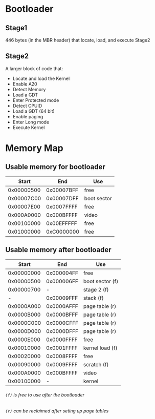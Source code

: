 # Bootloader

## Stage1

446 bytes (in the MBR header) that locate, load, and execute Stage2

## Stage2

A larger block of code that:

- Locate and load the Kernel
- Enable A20
- Detect Memory
- Load a GDT
- Enter Protected mode
- Detect CPUID
- Load a GDT (64 bit)
- Enable paging
- Enter Long mode
- Execute Kernel

# Memory Map

## Usable memory for bootloader

| Start      | End        | Use         |
|------------|------------|-------------|
| 0x00000500 | 0x00007BFF | free        |
| 0x00007C00 | 0x00007DFF | boot sector |
| 0x00007E00 | 0x0007FFFF | free        |
| 0x000A0000 | 0x000BFFFF | video       |
| 0x00100000 | 0x00EFFFFF | free        |
| 0x01000000 | 0xC0000000 | free        |

## Usable memory after bootloader

| Start      | End        | Use             |
|------------|------------|-----------------|
| 0x00000000 | 0x000004FF | free            |
| 0x00000500 | 0x000006FF | boot sector (f) |
| 0x00000700 | -          | stage 2 (f)     |
| -          | 0x00009FFF | stack (f)       |
| 0x0000A000 | 0x0000AFFF | page table (r)  |
| 0x0000B000 | 0x0000BFFF | page table (r)  |
| 0x0000C000 | 0x0000CFFF | page table (r)  |
| 0x0000D000 | 0x0000DFFF | page table (r)  |
| 0x0000E000 | 0x0000FFFF | free            |
| 0x00010000 | 0x0001FFFF | kernel load (f) |
| 0x00020000 | 0x0008FFFF | free            |
| 0x00090000 | 0x0009FFFF | scratch (f)     |
| 0x000A0000 | 0x000BFFFF | video           |
| 0x00100000 | -          | kernel          |

###### `(f)` is free to use after the bootloader
###### `(r)` can be reclaimed after seting up page tables
